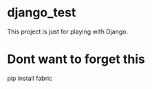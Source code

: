 django_test
===========

This project is just for playing with Django.

# Dont want to forget this
pip install fabric
